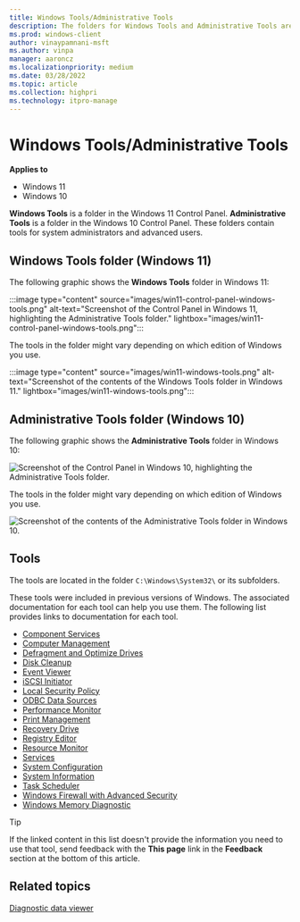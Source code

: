 ```yaml
---
title: Windows Tools/Administrative Tools
description: The folders for Windows Tools and Administrative Tools are folders in the Control Panel that contain tools for system administrators and advanced users.
ms.prod: windows-client
author: vinaypamnani-msft
ms.author: vinpa
manager: aaroncz
ms.localizationpriority: medium
ms.date: 03/28/2022
ms.topic: article
ms.collection: highpri
ms.technology: itpro-manage
---
```


# Windows Tools/Administrative Tools

**Applies to**

- Windows 11
- Windows 10

**Windows Tools** is a folder in the Windows 11 Control Panel. **Administrative Tools** is a folder in the Windows 10 Control Panel. These folders contain tools for system administrators and advanced users.

## Windows Tools folder (Windows 11)

The following graphic shows the **Windows Tools** folder in Windows 11:

:::image type="content" source="images/win11-control-panel-windows-tools.png" alt-text="Screenshot of the Control Panel in Windows 11, highlighting the Administrative Tools folder." lightbox="images/win11-control-panel-windows-tools.png":::

The tools in the folder might vary depending on which edition of Windows you use.

:::image type="content" source="images/win11-windows-tools.png" alt-text="Screenshot of the contents of the Windows Tools folder in Windows 11." lightbox="images/win11-windows-tools.png":::

## Administrative Tools folder (Windows 10)

The following graphic shows the **Administrative Tools** folder in Windows 10:

![Screenshot of the Control Panel in Windows 10, highlighting the Administrative Tools folder.](images/admin-tools.png)

The tools in the folder might vary depending on which edition of Windows you use.

![Screenshot of the contents of the Administrative Tools folder in Windows 10.](images/admin-tools-folder.png)

## Tools

The tools are located in the folder `C:\Windows\System32\` or its subfolders.

These tools were included in previous versions of Windows. The associated documentation for each tool can help you use them. The following list provides links to documentation for each tool.

- [Component Services](/previous-versions/windows/it-pro/windows-server-2008-R2-and-2008/cc731901(v=ws.11))
- [Computer Management](https://support.microsoft.com/topic/how-to-use-computer-management-in-windows-xp-d5872f93-4498-f4dd-3a34-36d6f569924f)
- [Defragment and Optimize Drives](https://support.microsoft.com/windows/ways-to-improve-your-computer-s-performance-c6018c78-0edd-a71a-7040-02267d68ea90)
- [Disk Cleanup](https://support.microsoft.com/windows/disk-cleanup-in-windows-8a96ff42-5751-39ad-23d6-434b4d5b9a68)
- [Event Viewer](/previous-versions/windows/it-pro/windows-2000-server/cc938674(v=technet.10))
- [iSCSI Initiator](/previous-versions/windows/it-pro/windows-server-2008-R2-and-2008/ee338476(v=ws.10))
- [Local Security Policy](/previous-versions/tn-archive/dd277395(v=technet.10))
- [ODBC Data Sources](/sql/odbc/admin/odbc-data-source-administrator)
- [Performance Monitor](/previous-versions/windows/it-pro/windows-server-2008-R2-and-2008/cc749115(v=ws.11))
- [Print Management](/previous-versions/windows/it-pro/windows-server-2008-R2-and-2008/cc731857(v=ws.11))
- [Recovery Drive](https://support.microsoft.com/windows/create-a-recovery-drive-abb4691b-5324-6d4a-8766-73fab304c246)
- [Registry Editor](/windows/win32/sysinfo/registry)
- [Resource Monitor](/previous-versions/windows/it-pro/windows-server-2008-R2-and-2008/dd883276(v=ws.10))
- [Services](/previous-versions/windows/it-pro/windows-server-2008-R2-and-2008/cc772408(v=ws.11))
- [System Configuration](/troubleshoot/windows-client/performance/system-configuration-utility-troubleshoot-configuration-errors)
- [System Information](/previous-versions/windows/it-pro/windows-2000-server/cc957818(v=technet.10))
- [Task Scheduler](/previous-versions/windows/it-pro/windows-server-2008-R2-and-2008/cc766428(v=ws.11))
- [Windows Firewall with Advanced Security](/previous-versions/windows/it-pro/windows-server-2008-R2-and-2008/cc754274(v=ws.11))
- [Windows Memory Diagnostic](/previous-versions/technet-magazine/cc745953(v=msdn.10))

> [!TIP]
> If the linked content in this list doesn't provide the information you need to use that tool, send feedback with the **This page** link in the **Feedback** section at the bottom of this article.

## Related topics

[Diagnostic data viewer](/windows/privacy/diagnostic-data-viewer-overview)
